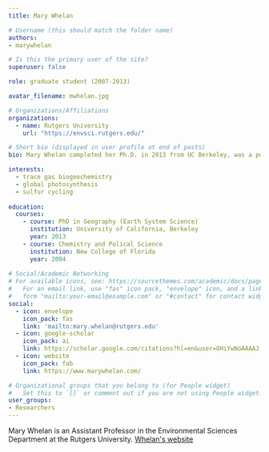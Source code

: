 ```yaml
---
title: Mary Whelan

# Username (this should match the folder name)
authors:
- marywhelan

# Is this the primary user of the site?
superuser: false

role: graduate student (2007-2013)

avatar_filename: mwhelan.jpg

# Organizations/Affiliations
organizations:
  - name: Rutgers University
    url: "https://envsci.rutgers.edu/"

# Short bio (displayed in user profile at end of posts)
bio: Mary Whelan completed her Ph.D. in 2013 from UC Berkeley, was a post-doctoral researcher at the Sierra Nevada Research Institute and the Carnegie Institution for Science, Global Ecology, at Stanford University.  Mary has expertise in biogeochemical cycling of sulfur and the use of COS as a tracer for global photosynthesis. Dr. Whelan is now an Assistant Professor at Rutgers University. 

interests:
  - trace gas biogeochemistry
  - global photosynthesis
  - sulfur cycling
  
education:
  courses:
    - course: PhD in Geography (Earth System Science)
      institution: University of California, Berkeley
      year: 2013
    - course: Chemistry and Polical Science
      institution: New College of Florida
      year: 2004
      
# Social/Academic Networking
# For available icons, see: https://sourcethemes.com/academic/docs/page-builder/#icons
#   For an email link, use "fas" icon pack, "envelope" icon, and a link in the
#   form "mailto:your-email@example.com" or "#contact" for contact widget.
social:
  - icon: envelope
    icon_pack: fas
    link: 'mailto:mary.whelan@rutgers.edu'
  - icon: google-scholar
    icon_pack: ai
    link: https://scholar.google.com/citations?hl=en&user=OHiYwNoAAAAJ
  - icon: website
    icon_pack: fab
    link: https://www.marywhelan.com/

# Organizational groups that you belong to (for People widget)
#   Set this to `[]` or comment out if you are not using People widget.
user_groups:
- Researchers
---
```


Mary Whelan is an Assistant Professor in the Environmental Sciences Department at the Rutgers University.  [Whelan's website](https://www.marywhelan.com/)
